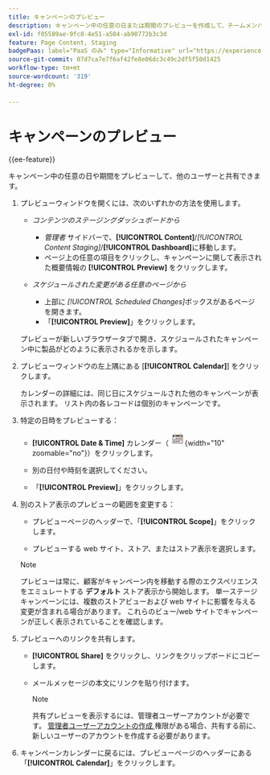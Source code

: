 ```yaml
---
title: キャンペーンのプレビュー
description: キャンペーン中の任意の日または期間のプレビューを作成して、チームメンバーと共有します。
exl-id: f05589ae-9fc8-4e51-a504-ab90772b3c3d
feature: Page Content, Staging
badgePaas: label="PaaS のみ" type="Informative" url="https://experienceleague.adobe.com/ja/docs/commerce/user-guides/product-solutions" tooltip="Adobe Commerce on Cloud プロジェクト（Adobeが管理する PaaS インフラストラクチャ）およびオンプレミスプロジェクトにのみ適用されます。"
source-git-commit: 07d7ca7e7f6af42fe8e06dc3c49c2df5f50d1425
workflow-type: tm+mt
source-wordcount: '319'
ht-degree: 0%

---
```


# キャンペーンのプレビュー

{{ee-feature}}

キャンペーン中の任意の日や期間をプレビューして、他のユーザーと共有できます。

1. プレビューウィンドウを開くには、次のいずれかの方法を使用します。

   - _コンテンツのステージングダッシュボードから_

      - _管理者_ サイドバーで、**[!UICONTROL Content]**/_[!UICONTROL Content Staging]_/**[!UICONTROL Dashboard]**&#x200B;に移動します。
      - ページ上の任意の項目をクリックし、キャンペーンに関して表示された概要情報の **[!UICONTROL Preview]** をクリックします。

   - _スケジュールされた変更がある任意のページから_

      - 上部に _[!UICONTROL Scheduled Changes]_&#x200B;ボックスがあるページを開きます。
      - 「**[!UICONTROL Preview]**」をクリックします。

   プレビューが新しいブラウザータブで開き、スケジュールされたキャンペーン中に製品がどのように表示されるかを示します。

1. プレビューウィンドウの左上隅にある [**[!UICONTROL Calendar]**] をクリックします。

   カレンダーの詳細には、同じ日にスケジュールされた他のキャンペーンが表示されます。 リスト内の各レコードは個別のキャンペーンです。

1. 特定の日時をプレビューする：

   - **[!UICONTROL Date & Time]** カレンダー（![ カレンダーアイコン ](../assets/icon-calendar.png){width="10" zoomable="no"}）をクリックします。

   - 別の日付や時刻を選択してください。

   - 「**[!UICONTROL Preview]**」をクリックします。

1. 別のストア表示のプレビューの範囲を変更する：

   - プレビューページのヘッダーで、「**[!UICONTROL Scope]**」をクリックします。

   - プレビューする web サイト、ストア、またはストア表示を選択します。

   >[!NOTE]
   >
   >プレビューは常に、顧客がキャンペーン内を移動する際のエクスペリエンスをエミュレートする **デフォルト** ストア表示から開始します。 単一ステージキャンペーンには、複数のストアビューおよび web サイトに影響を与える変更が含まれる場合があります。 これらのビュー/web サイトでキャンペーンが正しく表示されていることを確認します。

1. プレビューへのリンクを共有します。

   - **[!UICONTROL Share]** をクリックし、リンクをクリップボードにコピーします。

   - メールメッセージの本文にリンクを貼り付けます。

     >[!NOTE]
     >
     >共有プレビューを表示するには、管理者ユーザーアカウントが必要です。 [ 管理者ユーザーアカウントの作成 ](../systems/permissions-users-all.md#create-a-user) 権限がある場合、共有する前に、新しいユーザーのアカウントを作成する必要があります。

1. キャンペーンカレンダーに戻るには、プレビューページのヘッダーにある「**[!UICONTROL Calendar]**」をクリックします。
